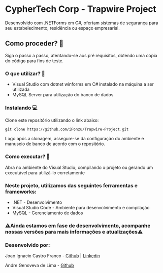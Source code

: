 <h1>CypherTech Corp - Trapwire Project</h1>
<p>Desenvolvido com .NETForms em C#, ofertam sistemas de segurança para seu estabelecimento, residência ou espaço empresarial.</p>

<h2>Como proceder? 📎</h2>
<p>Siga o passo a passo, atentando-se aos pré requisitos, obtendo uma cópia do código para fins de teste. </p>

<h3>O que utilizar? 🚩</h3>
<ul>
    <li>Visual Studio com dotnet winforms em C# instalado na máquina a ser utilizada</li>
    <li>MySQL Server para utilização do banco de dados</li>
</ul>

<h3>Instalando 💻</h3>
<p>Clone este repositório utilizando o link abaixo: </p>

<pre><code>git clone https://github.com/iPonzu/Trapwire-Project.git</code></pre>

<p>Logo após a clonagem, assegure-se da configuração do ambiente e manuseio de banco de acordo com o repositório.</p>

<h3>Como executar? 🤔</h3>
<p>Abra no ambiente do Visual Studio, compilando o projeto ou gerando um executável para utilizá-lo corretamente</p>

<h3>Neste projeto, utilizamos das seguintes ferramentas e frameworks: </h3>
<ul>
    <li>.NET - Desenvolvimento</li>
    <li>Visual Studio Code - Ambiente para desenvolvimento e compilação</li>
    <li>MySQL - Gerenciamento de dados</li>
</ul>

<h3>⚠️Ainda estamos em fase de desenvolvimento, acompanhe nossas versões para mais informações e atualizações⚠️</h3>

<h3>Desenvolvido por: </h3>
<p>Joao Ignacio Castro Franco -  <a href="https://github.com/iPonzu">Github</a> | <a href="https://www.linkedin.com/in/joao-ignacio-castro-franco-634873232/">Linkedin</a></p>
<p>Andre Genoveva de Lima -  <a href="https://github.com/AndriuszzZ">Github</a></p>
